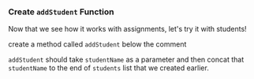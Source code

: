 ### Create `addStudent` Function

Now that we see how it works with assignments, let's try it with students! 

create a method called `addStudent` below the comment

`addStudent` should take `studentName` as a parameter and then concat that `studentName` to the end of `students` list that we created earlier. 

